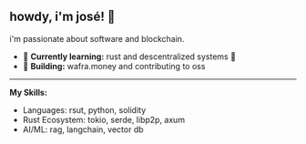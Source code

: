 ## howdy, i'm josé! 👋

i'm passionate about software and blockchain.

-   🌱 **Currently learning:** rust and descentralized systems 🦀
-   🔭 **Building:** wafra.money and contributing to oss

---

**My Skills:**
- Languages: rsut, python, solidity
- Rust Ecosystem: tokio, serde, libp2p, axum
- AI/ML: rag, langchain, vector db


